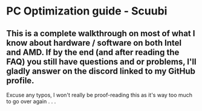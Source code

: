 # PC Optimization guide - Scuubi


## This is a complete walkthrough on most of what I know about hardware / software on both Intel and AMD. If by the end (and after reading the FAQ) you still have questions and or problems, I'll gladly answer on the discord linked to my GitHub profile.

Excuse any typos, I won't really be proof-reading this as it's way too much to go over again . . .

